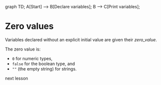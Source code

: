 <div id="chart" class="mermaid">
graph TD;
A[Start] --> B[Declare variables];
B --> C[Print variables];
</div>

# Zero values
Variables declared without an explicit initial value are given their
_zero_value_.

The zero value is:

- `0` for numeric types,
- `false` for the boolean type, and
- `""` (the empty string) for strings.

<a onclick="nextOpen()">next lesson</a>
